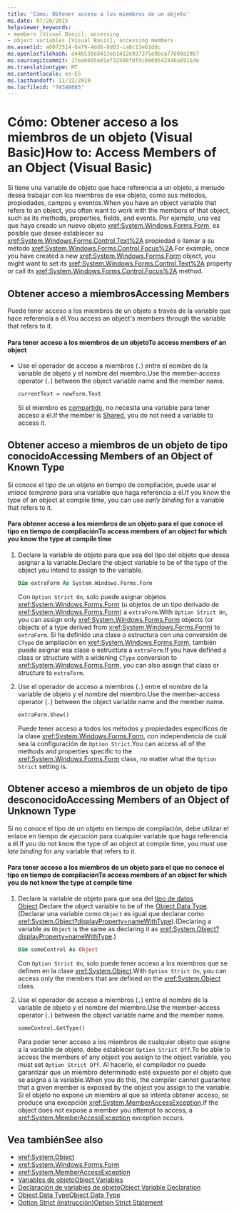 ```yaml
---
title: 'Cómo: Obtener acceso a los miembros de un objeto'
ms.date: 07/20/2015
helpviewer_keywords:
- members [Visual Basic], accessing
- object variables [Visual Basic], accessing members
ms.assetid: a0072514-6a79-4dd6-8d03-ca8c13e61ddc
ms.openlocfilehash: d44b538e8413eb1412e937375e9bca77600a29b7
ms.sourcegitcommit: 17ee6605e01ef32506f8fdc686954244ba6911de
ms.translationtype: MT
ms.contentlocale: es-ES
ms.lasthandoff: 11/22/2019
ms.locfileid: "74348665"
---
```

# <a name="how-to-access-members-of-an-object-visual-basic"></a><span data-ttu-id="92137-102">Cómo: Obtener acceso a los miembros de un objeto (Visual Basic)</span><span class="sxs-lookup"><span data-stu-id="92137-102">How to: Access Members of an Object (Visual Basic)</span></span>

<span data-ttu-id="92137-103">Si tiene una variable de objeto que hace referencia a un objeto, a menudo desea trabajar con los miembros de ese objeto, como sus métodos, propiedades, campos y eventos.</span><span class="sxs-lookup"><span data-stu-id="92137-103">When you have an object variable that refers to an object, you often want to work with the members of that object, such as its methods, properties, fields, and events.</span></span> <span data-ttu-id="92137-104">Por ejemplo, una vez que haya creado un nuevo objeto <xref:System.Windows.Forms.Form>, es posible que desee establecer su <xref:System.Windows.Forms.Control.Text%2A> propiedad o llamar a su método <xref:System.Windows.Forms.Control.Focus%2A>.</span><span class="sxs-lookup"><span data-stu-id="92137-104">For example, once you have created a new <xref:System.Windows.Forms.Form> object, you might want to set its <xref:System.Windows.Forms.Control.Text%2A> property or call its <xref:System.Windows.Forms.Control.Focus%2A> method.</span></span>

## <a name="accessing-members"></a><span data-ttu-id="92137-105">Obtener acceso a miembros</span><span class="sxs-lookup"><span data-stu-id="92137-105">Accessing Members</span></span>

<span data-ttu-id="92137-106">Puede tener acceso a los miembros de un objeto a través de la variable que hace referencia a él.</span><span class="sxs-lookup"><span data-stu-id="92137-106">You access an object's members through the variable that refers to it.</span></span>

#### <a name="to-access-members-of-an-object"></a><span data-ttu-id="92137-107">Para tener acceso a los miembros de un objeto</span><span class="sxs-lookup"><span data-stu-id="92137-107">To access members of an object</span></span>

- <span data-ttu-id="92137-108">Use el operador de acceso a miembros (`.`) entre el nombre de la variable de objeto y el nombre del miembro.</span><span class="sxs-lookup"><span data-stu-id="92137-108">Use the member-access operator (`.`) between the object variable name and the member name.</span></span>

    ```vb
    currentText = newForm.Text
    ```

    <span data-ttu-id="92137-109">Si el miembro es [compartido](../../../../visual-basic/language-reference/modifiers/shared.md), no necesita una variable para tener acceso a él.</span><span class="sxs-lookup"><span data-stu-id="92137-109">If the member is [Shared](../../../../visual-basic/language-reference/modifiers/shared.md), you do not need a variable to access it.</span></span>

## <a name="accessing-members-of-an-object-of-known-type"></a><span data-ttu-id="92137-110">Obtener acceso a miembros de un objeto de tipo conocido</span><span class="sxs-lookup"><span data-stu-id="92137-110">Accessing Members of an Object of Known Type</span></span>

<span data-ttu-id="92137-111">Si conoce el tipo de un objeto en tiempo de compilación, puede usar el *enlace temprano* para una variable que haga referencia a él.</span><span class="sxs-lookup"><span data-stu-id="92137-111">If you know the type of an object at compile time, you can use *early binding* for a variable that refers to it.</span></span>

#### <a name="to-access-members-of-an-object-for-which-you-know-the-type-at-compile-time"></a><span data-ttu-id="92137-112">Para obtener acceso a los miembros de un objeto para el que conoce el tipo en tiempo de compilación</span><span class="sxs-lookup"><span data-stu-id="92137-112">To access members of an object for which you know the type at compile time</span></span>

1. <span data-ttu-id="92137-113">Declare la variable de objeto para que sea del tipo del objeto que desea asignar a la variable.</span><span class="sxs-lookup"><span data-stu-id="92137-113">Declare the object variable to be of the type of the object you intend to assign to the variable.</span></span>

    ```vb
    Dim extraForm As System.Windows.Forms.Form
    ```

    <span data-ttu-id="92137-114">Con `Option Strict On`, solo puede asignar objetos <xref:System.Windows.Forms.Form> (u objetos de un tipo derivado de <xref:System.Windows.Forms.Form>) a `extraForm`.</span><span class="sxs-lookup"><span data-stu-id="92137-114">With `Option Strict On`, you can assign only <xref:System.Windows.Forms.Form> objects (or objects of a type derived from <xref:System.Windows.Forms.Form>) to `extraForm`.</span></span> <span data-ttu-id="92137-115">Si ha definido una clase o estructura con una conversión de `CType` de ampliación en <xref:System.Windows.Forms.Form>, también puede asignar esa clase o estructura a `extraForm`.</span><span class="sxs-lookup"><span data-stu-id="92137-115">If you have defined a class or structure with a widening `CType` conversion to <xref:System.Windows.Forms.Form>, you can also assign that class or structure to `extraForm`.</span></span>

2. <span data-ttu-id="92137-116">Use el operador de acceso a miembros (`.`) entre el nombre de la variable de objeto y el nombre del miembro.</span><span class="sxs-lookup"><span data-stu-id="92137-116">Use the member-access operator (`.`) between the object variable name and the member name.</span></span>

    ```vb
    extraForm.Show()
    ```

    <span data-ttu-id="92137-117">Puede tener acceso a todos los métodos y propiedades específicos de la clase <xref:System.Windows.Forms.Form>, con independencia de cuál sea la configuración de `Option Strict`.</span><span class="sxs-lookup"><span data-stu-id="92137-117">You can access all of the methods and properties specific to the <xref:System.Windows.Forms.Form> class, no matter what the `Option Strict` setting is.</span></span>

## <a name="accessing-members-of-an-object-of-unknown-type"></a><span data-ttu-id="92137-118">Obtener acceso a miembros de un objeto de tipo desconocido</span><span class="sxs-lookup"><span data-stu-id="92137-118">Accessing Members of an Object of Unknown Type</span></span>

<span data-ttu-id="92137-119">Si no conoce el tipo de un objeto en tiempo de compilación, debe utilizar el enlace en tiempo de *ejecución* para cualquier variable que haga referencia a él.</span><span class="sxs-lookup"><span data-stu-id="92137-119">If you do not know the type of an object at compile time, you must use *late binding* for any variable that refers to it.</span></span>

#### <a name="to-access-members-of-an-object-for-which-you-do-not-know-the-type-at-compile-time"></a><span data-ttu-id="92137-120">Para tener acceso a los miembros de un objeto para el que no conoce el tipo en tiempo de compilación</span><span class="sxs-lookup"><span data-stu-id="92137-120">To access members of an object for which you do not know the type at compile time</span></span>

1. <span data-ttu-id="92137-121">Declare la variable de objeto para que sea del [tipo de datos Object](../../../../visual-basic/language-reference/data-types/object-data-type.md).</span><span class="sxs-lookup"><span data-stu-id="92137-121">Declare the object variable to be of the [Object Data Type](../../../../visual-basic/language-reference/data-types/object-data-type.md).</span></span> <span data-ttu-id="92137-122">(Declarar una variable como `Object` es igual que declarar como <xref:System.Object?displayProperty=nameWithType>).</span><span class="sxs-lookup"><span data-stu-id="92137-122">(Declaring a variable as `Object` is the same as declaring it as <xref:System.Object?displayProperty=nameWithType>.)</span></span>

    ```vb
    Dim someControl As Object
    ```

    <span data-ttu-id="92137-123">Con `Option Strict On`, solo puede tener acceso a los miembros que se definen en la clase <xref:System.Object>.</span><span class="sxs-lookup"><span data-stu-id="92137-123">With `Option Strict On`, you can access only the members that are defined on the <xref:System.Object> class.</span></span>

2. <span data-ttu-id="92137-124">Use el operador de acceso a miembros (`.`) entre el nombre de la variable de objeto y el nombre del miembro.</span><span class="sxs-lookup"><span data-stu-id="92137-124">Use the member-access operator (`.`) between the object variable name and the member name.</span></span>

    ```vb
    someControl.GetType()
    ```

    <span data-ttu-id="92137-125">Para poder tener acceso a los miembros de cualquier objeto que asigne a la variable de objeto, debe establecer `Option Strict Off`.</span><span class="sxs-lookup"><span data-stu-id="92137-125">To be able to access the members of any object you assign to the object variable, you must set `Option Strict Off`.</span></span> <span data-ttu-id="92137-126">Al hacerlo, el compilador no puede garantizar que un miembro determinado esté expuesto por el objeto que se asigna a la variable.</span><span class="sxs-lookup"><span data-stu-id="92137-126">When you do this, the compiler cannot guarantee that a given member is exposed by the object you assign to the variable.</span></span> <span data-ttu-id="92137-127">Si el objeto no expone un miembro al que se intenta obtener acceso, se produce una excepción <xref:System.MemberAccessException>.</span><span class="sxs-lookup"><span data-stu-id="92137-127">If the object does not expose a member you attempt to access, a <xref:System.MemberAccessException> exception occurs.</span></span>

## <a name="see-also"></a><span data-ttu-id="92137-128">Vea también</span><span class="sxs-lookup"><span data-stu-id="92137-128">See also</span></span>

- <xref:System.Object>
- <xref:System.Windows.Forms.Form>
- <xref:System.MemberAccessException>
- [<span data-ttu-id="92137-129">Variables de objeto</span><span class="sxs-lookup"><span data-stu-id="92137-129">Object Variables</span></span>](../../../../visual-basic/programming-guide/language-features/variables/object-variables.md)
- [<span data-ttu-id="92137-130">Declaración de variables de objeto</span><span class="sxs-lookup"><span data-stu-id="92137-130">Object Variable Declaration</span></span>](../../../../visual-basic/programming-guide/language-features/variables/object-variable-declaration.md)
- [<span data-ttu-id="92137-131">Object Data Type</span><span class="sxs-lookup"><span data-stu-id="92137-131">Object Data Type</span></span>](../../../../visual-basic/language-reference/data-types/object-data-type.md)
- [<span data-ttu-id="92137-132">Option Strict (instrucción)</span><span class="sxs-lookup"><span data-stu-id="92137-132">Option Strict Statement</span></span>](../../../../visual-basic/language-reference/statements/option-strict-statement.md)

